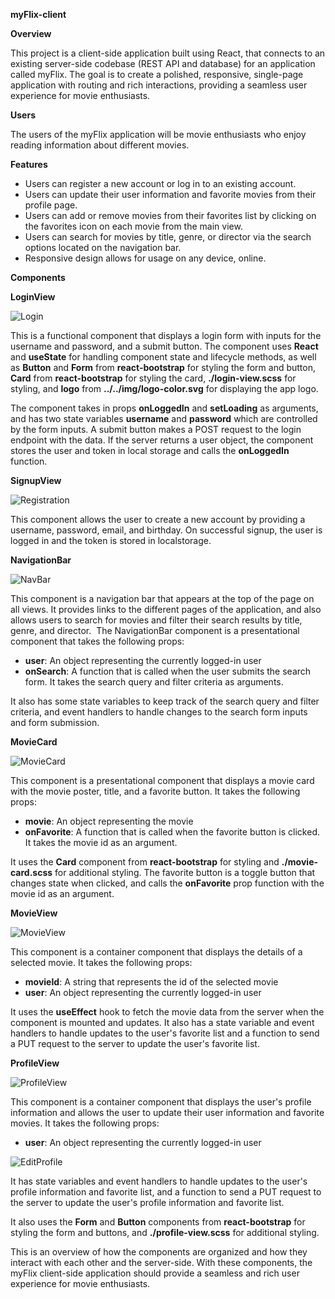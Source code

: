 **myFlix-client**

**Overview**

This project is a client-side application built using React, that connects to an existing server-side codebase (REST API and database) for an application called myFlix. The goal is to create a polished, responsive, single-page application with routing and rich interactions, providing a seamless user experience for movie enthusiasts.

**Users**

The users of the myFlix application will be movie enthusiasts who enjoy reading information about different movies.

**Features**

- Users can register a new account or log in to an existing account.
- Users can update their user information and favorite movies from their profile page.
- Users can add or remove movies from their favorites list by clicking on the favorites icon on each movie from the main view.
- Users can search for movies by title, genre, or director via the search options located on the navigation bar.
- Responsive design allows for usage on any device, online.

**Components**

**LoginView**

![Login](/src/img/LoginCard.jpg)

This is a functional component that displays a login form with inputs for the username and password, and a submit button. The component uses **React** and **useState** for handling component state and lifecycle methods, as well as **Button** and **Form** from **react-bootstrap** for styling the form and button, **Card** from **react-bootstrap** for styling the card, **./login-view.scss** for styling, and **logo** from **../../img/logo-color.svg** for displaying the app logo.

The component takes in props **onLoggedIn** and **setLoading** as arguments, and has two state variables **username** and **password** which are controlled by the form inputs. A submit button makes a POST request to the login endpoint with the data. If the server returns a user object, the component stores the user and token in local storage and calls the **onLoggedIn** function.

**SignupView**

![Registration](/src/img/RegistrationCard.jpg)

This component allows the user to create a new account by providing a username, password, email, and birthday. On successful signup, the user is logged in and the token is stored in localstorage.

**NavigationBar**

![NavBar](/src/img/NavigationBar.jpg)

This component is a navigation bar that appears at the top of the page on all views. It provides links to the different pages of the application, and also allows users to search for movies and filter their search results by title, genre, and director.  The NavigationBar component is a presentational component that takes the following props:

- **user**: An object representing the currently logged-in user
- **onSearch**: A function that is called when the user submits the search form. It takes the search query and filter criteria as arguments.

It also has some state variables to keep track of the search query and filter criteria, and event handlers to handle changes to the search form inputs and form submission.

**MovieCard**

![MovieCard](/src/img/MovieCard.jpg)

This component is a presentational component that displays a movie card with the movie poster, title, and a favorite button. It takes the following props:

- **movie**: An object representing the movie
- **onFavorite**: A function that is called when the favorite button is clicked. It takes the movie id as an argument.

It uses the **Card** component from **react-bootstrap** for styling and **./movie-card.scss** for additional styling. The favorite button is a toggle button that changes state when clicked, and calls the **onFavorite** prop function with the movie id as an argument.

**MovieView**

![MovieView](/src/img/MovieView.jpg)

This component is a container component that displays the details of a selected movie. It takes the following props:

- **movieId**: A string that represents the id of the selected movie
- **user**: An object representing the currently logged-in user

It uses the **useEffect** hook to fetch the movie data from the server when the component is mounted and updates. It also has a state variable and event handlers to handle updates to the user's favorite list and a function to send a PUT request to the server to update the user's favorite list.

**ProfileView**

![ProfileView](/src/img/ProfileView.jpg)

This component is a container component that displays the user's profile information and allows the user to update their user information and favorite movies. It takes the following props:

- **user**: An object representing the currently logged-in user

![EditProfile](/src/img/EditProfile.jpg)

It has state variables and event handlers to handle updates to the user's profile information and favorite list, and a function to send a PUT request to the server to update the user's profile information and favorite list.

It also uses the **Form** and **Button** components from **react-bootstrap** for styling the form and buttons, and **./profile-view.scss** for additional styling.

This is an overview of how the components are organized and how they interact with each other and the server-side. With these components, the myFlix client-side application should provide a seamless and rich user experience for movie enthusiasts.
